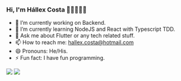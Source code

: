 ### Hi, I'm Hállex Costa 👋🏽👨🏽‍💻

- 🔭 I’m currently working on Backend.
- 🌱 I’m currently learning NodeJS and React with Typescript TDD.
- 💬 Ask me about Flutter or any tech related stuff.
- 📫 How to reach me: hallex.costa@hotmail.com
- 😄 Pronouns: He/His.
- ⚡ Fun fact: I have fun programming.

<img src="https://github-readme-stats.vercel.app/api?username=hallexcosta&show_icons=true&bg_color=2E3440&text_color=ffff&title_color=fff" />

<image src="https://github-readme-stats.vercel.app/api/top-langs/?username=HallexCosta&layout=compact&exclude_repo=arborizatuba&bg_color=2E3440&text_color=ffff&title_color=fff" />

